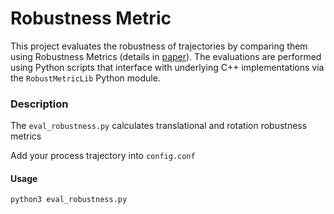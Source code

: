 # Robustness Metric

This project evaluates the robustness of trajectories by comparing them using Robustness Metrics (details in [paper](https://arxiv.org/pdf/2307.07607)). The evaluations are performed using Python scripts that interface with underlying C++ implementations via the `RobustMetricLib` Python module. 


### Description

The `eval_robustness.py` calculates translational and rotation robustness metrics 

Add your process trajectory into `config.conf`

#### Usage
```bash
python3 eval_robustness.py 



